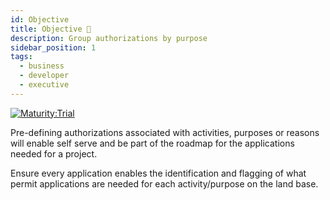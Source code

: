 ```yaml
---
id: Objective
title: Objective 🔬
description: Group authorizations by purpose
sidebar_position: 1
tags:
  - business
  - developer
  - executive
---
```


[![Maturity:Trial](https://img.shields.io/badge/Maturity-Planning-orange)](/docs/standard#maturity)

Pre-defining authorizations associated with activities, purposes or reasons will enable self serve and be part of the roadmap
for the applications needed for a project.

Ensure every application enables the identification and flagging of what permit applications are needed for each
activity/purpose on the land base.
